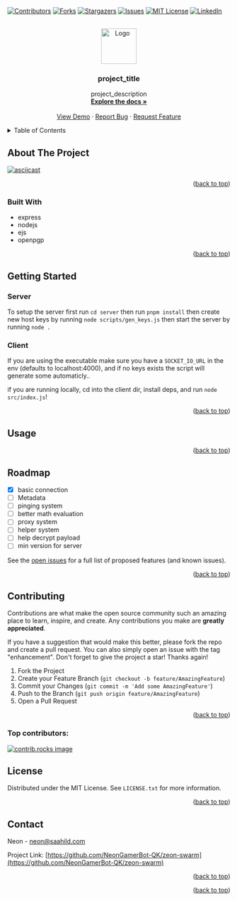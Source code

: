 <!-- INSERTED BY ZEON! -->

<!-- Improved compatibility of back to top link: See: https://github.com/othneildrew/Best-README-Template/pull/73 -->

<a id="readme-top"></a>

<!--
*** Thanks for checking out the Best-README-Template. If you have a suggestion
*** that would make this better, please fork the repo and create a pull request
*** or simply open an issue with the tag "enhancement".
*** Don't forget to give the project a star!
*** Thanks again! Now go create something AMAZING! :D
-->

<!-- PROJECT SHIELDS -->
<!--
*** I'm using markdown "reference style" links for readability.
*** Reference links are enclosed in brackets [ ] instead of parentheses ( ).
*** See the bottom of this document for the declaration of the reference variables
*** for contributors-url, forks-url, etc. This is an optional, concise syntax you may use.
*** https://www.markdownguide.org/basic-syntax/#reference-style-links
-->

[![Contributors][contributors-shield]][contributors-url]
[![Forks][forks-shield]][forks-url]
[![Stargazers][stars-shield]][stars-url]
[![Issues][issues-shield]][issues-url]
[![MIT License][license-shield]][license-url]
[![LinkedIn][linkedin-shield]][linkedin-url]

<!-- PROJECT LOGO -->
<br />
<div align="center">
  <a href="https://github.com/NeonGamerBot-QK/zeon-swarm">
    <img src="images/logo.png" alt="Logo" width="80" height="80">
  </a>

<h3 align="center">project_title</h3>

  <p align="center">
    project_description
    <br />
    <a href="https://github.com/NeonGamerBot-QK/zeon-swarm"><strong>Explore the docs »</strong></a>
    <br />
    <br />
    <a href="https://github.com/NeonGamerBot-QK/zeon-swarm">View Demo</a>
    ·
    <a href="https://github.com/NeonGamerBot-QK/zeon-swarm/issues/new?labels=bug&template=bug-report---.md">Report Bug</a>
    ·
    <a href="https://github.com/NeonGamerBot-QK/zeon-swarm/issues/new?labels=enhancement&template=feature-request---.md">Request Feature</a>
  </p>
</div>

<!-- TABLE OF CONTENTS -->
<details>
  <summary>Table of Contents</summary>
  <ol>
    <li>
      <a href="#about-the-project">About The Project</a>
      <ul>
        <li><a href="#built-with">Built With</a></li>
      </ul>
    </li>
    <li>
      <a href="#getting-started">Getting Started</a>
      <ul>
        <li><a href="#prerequisites">Prerequisites</a></li>
        <li><a href="#installation">Installation</a></li>
      </ul>
    </li>
    <li><a href="#usage">Usage</a></li>
    <li><a href="#roadmap">Roadmap</a></li>
    <li><a href="#contributing">Contributing</a></li>
    <li><a href="#license">License</a></li>
    <li><a href="#contact">Contact</a></li>
    <li><a href="#acknowledgments">Acknowledgments</a></li>
  </ol>
</details>

<!-- ABOUT THE PROJECT -->

## About The Project

[![asciicast](https://asciinema.org/a/d3d2DVNK09vVk07PHxrpBdR5H.svg)](https://asciinema.org/a/d3d2DVNK09vVk07PHxrpBdR5H)


<p align="right">(<a href="#readme-top">back to top</a>)</p>

### Built With
- express
- nodejs
- ejs
- openpgp

<p align="right">(<a href="#readme-top">back to top</a>)</p>

<!-- GETTING STARTED -->

## Getting Started


### Server

To setup the server first run `cd server`
then run `pnpm install`
then create new host keys by running `node scripts/gen_keys.js`
then start the server by running `node .`

### Client

If you are using the executable make sure you have a `SOCKET_IO_URL` in the env (defaults to localhost:4000), and if no keys exists the script will generate some automaticly..


if you are running locally, cd into the client dir, install deps, and run `node src/index.js`!


<p align="right">(<a href="#readme-top">back to top</a>)</p>

<!-- USAGE EXAMPLES -->

## Usage

<p align="right">(<a href="#readme-top">back to top</a>)</p>

<!-- ROADMAP -->

## Roadmap
- [x] basic connection
- [ ] Metadata
- [ ] pinging system
- [ ] better math evaluation
- [ ] proxy system
- [ ] helper system
- [ ] help decrypt payload
- [ ] min version for server

See the [open issues](https://github.com/NeonGamerBot-QK/zeon-swarm/issues) for a full list of proposed features (and known issues).

<p align="right">(<a href="#readme-top">back to top</a>)</p>

<!-- CONTRIBUTING -->

## Contributing

Contributions are what make the open source community such an amazing place to learn, inspire, and create. Any contributions you make are **greatly appreciated**.

If you have a suggestion that would make this better, please fork the repo and create a pull request. You can also simply open an issue with the tag "enhancement".
Don't forget to give the project a star! Thanks again!

1. Fork the Project
2. Create your Feature Branch (`git checkout -b feature/AmazingFeature`)
3. Commit your Changes (`git commit -m 'Add some AmazingFeature'`)
4. Push to the Branch (`git push origin feature/AmazingFeature`)
5. Open a Pull Request

<p align="right">(<a href="#readme-top">back to top</a>)</p>

### Top contributors:

<a href="https://github.com/NeonGamerBot-QK/zeon-swarm/graphs/contributors">
  <img src="https://contrib.rocks/image?repo=NeonGamerBot-QK/zeon-swarm" alt="contrib.rocks image" />
</a>

<!-- LICENSE -->

## License

Distributed under the MIT License. See `LICENSE.txt` for more information.

<p align="right">(<a href="#readme-top">back to top</a>)</p>

<!-- CONTACT -->

## Contact

Neon - neon@saahild.com

Project Link: [https://github.com/NeonGamerBot-QK/zeon-swarm](https://github.com/NeonGamerBot-QK/zeon-swarm)

<p align="right">(<a href="#readme-top">back to top</a>)</p>

<!-- ACKNOWLEDGMENTS -->

<!-- ## Acknowledgments

- []()
- []()
- []() -->

<p align="right">(<a href="#readme-top">back to top</a>)</p>

<!-- MARKDOWN LINKS & IMAGES -->
<!-- https://www.markdownguide.org/basic-syntax/#reference-style-links -->

[contributors-shield]: https://img.shields.io/github/contributors/NeonGamerBot-QK/zeon-swarm.svg?style=for-the-badge
[contributors-url]: https://github.com/NeonGamerBot-QK/zeon-swarm/graphs/contributors
[forks-shield]: https://img.shields.io/github/forks/NeonGamerBot-QK/zeon-swarm.svg?style=for-the-badge
[forks-url]: https://github.com/NeonGamerBot-QK/zeon-swarm/network/members
[stars-shield]: https://img.shields.io/github/stars/NeonGamerBot-QK/zeon-swarm.svg?style=for-the-badge
[stars-url]: https://github.com/NeonGamerBot-QK/zeon-swarm/stargazers
[issues-shield]: https://img.shields.io/github/issues/NeonGamerBot-QK/zeon-swarm.svg?style=for-the-badge
[issues-url]: https://github.com/NeonGamerBot-QK/zeon-swarm/issues
[license-shield]: https://img.shields.io/github/license/NeonGamerBot-QK/zeon-swarm.svg?style=for-the-badge
[license-url]: https://github.com/NeonGamerBot-QK/zeon-swarm/blob/master/LICENSE.txt
[linkedin-shield]: https://img.shields.io/badge/-LinkedIn-black.svg?style=for-the-badge&logo=linkedin&colorB=555
[linkedin-url]: https://linkedin.com/in/linkedin_username
[product-screenshot]: images/screenshot.png
[Next.js]: https://img.shields.io/badge/next.js-000000?style=for-the-badge&logo=nextdotjs&logoColor=white
[Next-url]: https://nextjs.org/
[React.js]: https://img.shields.io/badge/React-20232A?style=for-the-badge&logo=react&logoColor=61DAFB
[React-url]: https://reactjs.org/
[Vue.js]: https://img.shields.io/badge/Vue.js-35495E?style=for-the-badge&logo=vuedotjs&logoColor=4FC08D
[Vue-url]: https://vuejs.org/
[Angular.io]: https://img.shields.io/badge/Angular-DD0031?style=for-the-badge&logo=angular&logoColor=white
[Angular-url]: https://angular.io/
[Svelte.dev]: https://img.shields.io/badge/Svelte-4A4A55?style=for-the-badge&logo=svelte&logoColor=FF3E00
[Svelte-url]: https://svelte.dev/
[Laravel.com]: https://img.shields.io/badge/Laravel-FF2D20?style=for-the-badge&logo=laravel&logoColor=white
[Laravel-url]: https://laravel.com
[Bootstrap.com]: https://img.shields.io/badge/Bootstrap-563D7C?style=for-the-badge&logo=bootstrap&logoColor=white
[Bootstrap-url]: https://getbootstrap.com
[JQuery.com]: https://img.shields.io/badge/jQuery-0769AD?style=for-the-badge&logo=jquery&logoColor=white
[JQuery-url]: https://jquery.com
